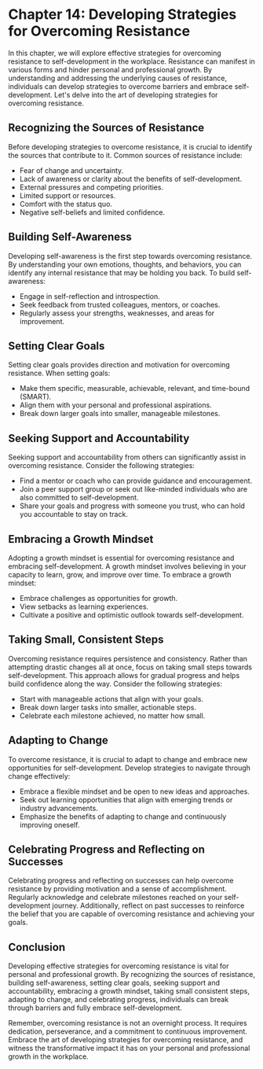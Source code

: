 Chapter 14: Developing Strategies for Overcoming Resistance
===========================================================

In this chapter, we will explore effective strategies for overcoming resistance to self-development in the workplace. Resistance can manifest in various forms and hinder personal and professional growth. By understanding and addressing the underlying causes of resistance, individuals can develop strategies to overcome barriers and embrace self-development. Let's delve into the art of developing strategies for overcoming resistance.

Recognizing the Sources of Resistance
-------------------------------------

Before developing strategies to overcome resistance, it is crucial to identify the sources that contribute to it. Common sources of resistance include:

* Fear of change and uncertainty.
* Lack of awareness or clarity about the benefits of self-development.
* External pressures and competing priorities.
* Limited support or resources.
* Comfort with the status quo.
* Negative self-beliefs and limited confidence.

Building Self-Awareness
-----------------------

Developing self-awareness is the first step towards overcoming resistance. By understanding your own emotions, thoughts, and behaviors, you can identify any internal resistance that may be holding you back. To build self-awareness:

* Engage in self-reflection and introspection.
* Seek feedback from trusted colleagues, mentors, or coaches.
* Regularly assess your strengths, weaknesses, and areas for improvement.

Setting Clear Goals
-------------------

Setting clear goals provides direction and motivation for overcoming resistance. When setting goals:

* Make them specific, measurable, achievable, relevant, and time-bound (SMART).
* Align them with your personal and professional aspirations.
* Break down larger goals into smaller, manageable milestones.

Seeking Support and Accountability
----------------------------------

Seeking support and accountability from others can significantly assist in overcoming resistance. Consider the following strategies:

* Find a mentor or coach who can provide guidance and encouragement.
* Join a peer support group or seek out like-minded individuals who are also committed to self-development.
* Share your goals and progress with someone you trust, who can hold you accountable to stay on track.

Embracing a Growth Mindset
--------------------------

Adopting a growth mindset is essential for overcoming resistance and embracing self-development. A growth mindset involves believing in your capacity to learn, grow, and improve over time. To embrace a growth mindset:

* Embrace challenges as opportunities for growth.
* View setbacks as learning experiences.
* Cultivate a positive and optimistic outlook towards self-development.

Taking Small, Consistent Steps
------------------------------

Overcoming resistance requires persistence and consistency. Rather than attempting drastic changes all at once, focus on taking small steps towards self-development. This approach allows for gradual progress and helps build confidence along the way. Consider the following strategies:

* Start with manageable actions that align with your goals.
* Break down larger tasks into smaller, actionable steps.
* Celebrate each milestone achieved, no matter how small.

Adapting to Change
------------------

To overcome resistance, it is crucial to adapt to change and embrace new opportunities for self-development. Develop strategies to navigate through change effectively:

* Embrace a flexible mindset and be open to new ideas and approaches.
* Seek out learning opportunities that align with emerging trends or industry advancements.
* Emphasize the benefits of adapting to change and continuously improving oneself.

Celebrating Progress and Reflecting on Successes
------------------------------------------------

Celebrating progress and reflecting on successes can help overcome resistance by providing motivation and a sense of accomplishment. Regularly acknowledge and celebrate milestones reached on your self-development journey. Additionally, reflect on past successes to reinforce the belief that you are capable of overcoming resistance and achieving your goals.

Conclusion
----------

Developing effective strategies for overcoming resistance is vital for personal and professional growth. By recognizing the sources of resistance, building self-awareness, setting clear goals, seeking support and accountability, embracing a growth mindset, taking small consistent steps, adapting to change, and celebrating progress, individuals can break through barriers and fully embrace self-development.

Remember, overcoming resistance is not an overnight process. It requires dedication, perseverance, and a commitment to continuous improvement. Embrace the art of developing strategies for overcoming resistance, and witness the transformative impact it has on your personal and professional growth in the workplace.
